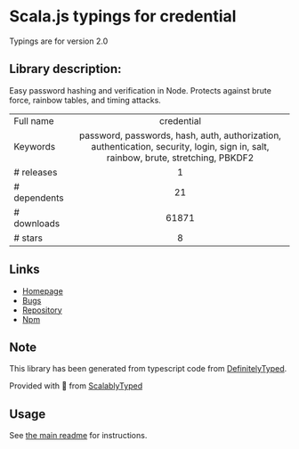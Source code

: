 
# Scala.js typings for credential

Typings are for version 2.0

## Library description:
Easy password hashing and verification in Node. Protects against brute force, rainbow tables, and timing attacks.

|                    |                 |
| ------------------ | :-------------: |
| Full name          | credential |
| Keywords           | password, passwords, hash, auth, authorization, authentication, security, login, sign in, salt, rainbow, brute, stretching, PBKDF2 |
| # releases         | 1 |
| # dependents       | 21 |
| # downloads        | 61871 |
| # stars            | 8 |

## Links
- [Homepage](https://github.com/ericelliott/credential#readme)
- [Bugs](https://github.com/ericelliott/credential/issues)
- [Repository](https://github.com/ericelliott/credential)
- [Npm](https://www.npmjs.com/package/credential)
    


## Note
This library has been generated from typescript code from [DefinitelyTyped](https://definitelytyped.org).

Provided with :purple_heart: from [ScalablyTyped](https://github.com/oyvindberg/ScalablyTyped)

## Usage
See [the main readme](../../readme.md) for instructions.



